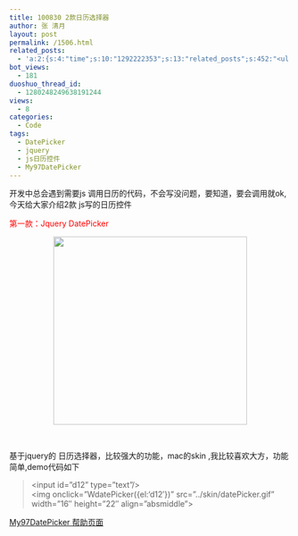 ```yaml
---
title: 100830 2款日历选择器
author: 张 清月
layout: post
permalink: /1506.html
related_posts:
  - 'a:2:{s:4:"time";s:10:"1292222353";s:13:"related_posts";s:452:"<ul class="related_post"><li><a href="http://blog.80aj.com/2010/07/13/100713-jquery%e5%b8%b8%e7%94%a8%e5%87%bd%e6%95%b0%e5%a4%87%e4%bb%bd/" title="100713 Jquery常用函数备份">100713 Jquery常用函数备份</a></li><li><a href="http://blog.80aj.com/2010/01/26/100126-jquery-%e4%b9%8b-ajaxjson-%e6%95%b0%e6%8d%ae%e5%88%b7%e6%96%b0/" title="100126 jquery 之 ajax+json+php 数据刷新">100126 jquery 之 ajax+json+php 数据刷新</a></li></ul>";}'
bot_views:
  - 181
duoshuo_thread_id:
  - 1280248249638191244
views:
  - 8
categories:
  - Code
tags:
  - DatePicker
  - jquery
  - js日历控件
  - My97DatePicker
---
```

开发中总会遇到需要js 调用日历的代码，不会写没问题，要知道，要会调用就ok,今天给大家介绍2款 js写的日历控件

<span style="color: #ff0000;">第一款：Jquery DatePicker</span>

<span style="color: #0000ee; -webkit-text-decorations-in-effect: underline;"><img class="aligncenter size-full wp-image-1507" style="display: block; margin-left: auto; margin-right: auto; border: 0px initial initial;" title="time00" src="http://www.80aj.com/wp-content/uploads/2010/08/time00.jpg" alt="" width="347" height="337" /></span>

<div>
  <span style="color: #0000ee; -webkit-text-decorations-in-effect: underline;"><br /> </span>
</div>

基于jquery的 日历选择器，比较强大的功能，mac的skin ,我比较喜欢大方，功能简单,demo代码如下

> <div id="_mcePaste">
>   <link  href=&#8221;http://ajax.googleapis.com/ajax/libs/jqueryui/1.8/themes/base/jquery-ui.css&#8221; rel=&#8221;stylesheet&#8221; type=&#8221;text/css&#8221; />
> </div>
> 
> <div id="_mcePaste">
>   <script src=&#8221;http://ajax.googleapis.com/ajax/libs/jquery/1.4/jquery.min.js&#8221;></script>
> </div>
> 
> <div id="_mcePaste">
>   <script src=&#8221;http://ajax.googleapis.com/ajax/libs/jqueryui/1.8/jquery-ui.min.js&#8221;></script>
> </div>
> 
> <div id="_mcePaste">
>   <script>
> </div>
> 
> <div id="_mcePaste">
>   $(document).ready(function() {
> </div>
> 
> <div>
>   //配置picker的文本显示内容
> </div>
> 
> <div id="_mcePaste">
>   var pickerOpts = {
> </div>
> 
> <div id="_mcePaste">
>   changeMonth: true,
> </div>
> 
> <div id="_mcePaste">
>   changeYear: true,
> </div>
> 
> <div id="_mcePaste">
>   dateFormat: &#8220;yy-mm-dd&#8221;,
> </div>
> 
> <div id="_mcePaste">
>   dayNamesMin:["一","二","三","四","五","六","日"],
> </div>
> 
> <div id="_mcePaste">
>   firstDay: 0,
> </div>
> 
> <div id="_mcePaste">
>   nextText: &#8220;下一月&#8221;,
> </div>
> 
> <div id="_mcePaste">
>   prevText: &#8220;上一月&#8221;,
> </div>
> 
> <div id="_mcePaste">
>   closeText: &#8220;关闭&#8221;,
> </div>
> 
> <div id="_mcePaste">
>   currentText: &#8220;今天&#8221;,
> </div>
> 
> <div id="_mcePaste">
>   monthNamesShort: ["一月", "二月", "三月", "四月", "五月", "六月", "七月", "八月", "九月", "十月", "十一月", "十二月"],
> </div>
> 
> <div id="_mcePaste">
>   isRTL: false,
> </div>
> 
> <div id="_mcePaste">
>   showButtonPanel: true
> </div>
> 
> <div id="_mcePaste">
>   };
> </div>
> 
> <div>
>   //某个id渲染Picker类，并且加载初始化配置属性 pickeropts
> </div>
> 
> <div id="_mcePaste">
>   $(&#8220;#begintime&#8221;).datepicker(pickerOpts);
> </div>
> 
> <div id="_mcePaste">
>   });
> </div>
> 
> <input name=&#8221;begintime&#8221; type=&#8221;text&#8221; id=&#8221;begintime&#8221; value=&#8221;" />

更多介绍可以访问:

<a href="http://www.opensoce.com/?p=629" target="_blank">jQuery DatePicker笔记</a>

<span style="color: #ff0000;">第二款: My97DatePicker</span>

某人写的纯js的web应用轻量级控件库,可以修改各种皮肤等等.

[][1][<img class="aligncenter size-full wp-image-1508" title="time01" src="http://www.80aj.com/wp-content/uploads/2010/08/time01.jpg" alt="" width="203" height="213" />][2]

调用代码如下:

> <script language=&#8221;JavaScript&#8221; type=&#8221;text/javascript&#8221; src=&#8221;../../My97DatePicker/WdatePicker.js&#8221;></script>  
> <input id=&#8221;<span class="STYLE1">d12</span>&#8221; type=&#8221;text&#8221;/>  
> <img onclick=&#8221;WdatePicker({<span class="STYLE2">el:</span><span class="STYLE1">&#8216;d12&#8242;</span>})&#8221; src=&#8221;../skin/datePicker.gif&#8221; width=&#8221;16&#8243; height=&#8221;22&#8243; align=&#8221;absmiddle&#8221;>

<a href="http://www.my97.net/dp/demo/index.htm" target="_blank">My97DatePicker 帮助页面</a>

 [1]: http://www.80aj.com/wp-content/uploads/2010/08/time00.jpg
 [2]: http://www.80aj.com/wp-content/uploads/2010/08/time01.jpg